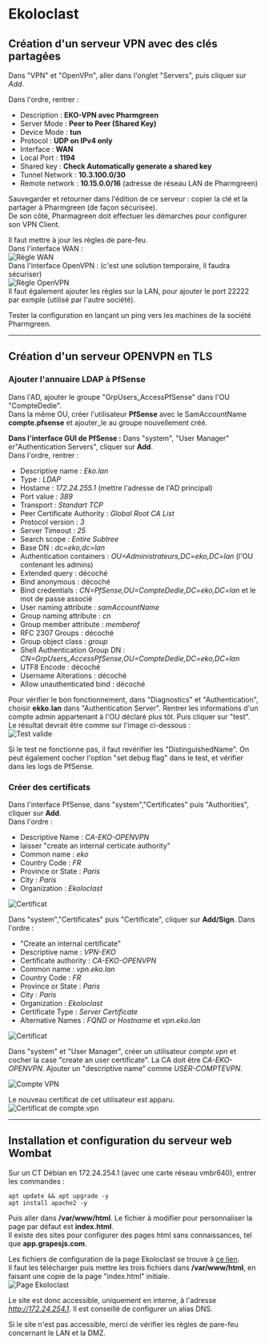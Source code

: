 # Ekoloclast

## Création d'un serveur VPN avec des clés partagées

Dans "VPN" et "OpenVPn", aller dans l'onglet "Servers", puis cliquer sur *Add*.  

Dans l'ordre, rentrer :  
- Description : **EKO-VPN avec Pharmgreen**  
- Server Mode : **Peer to Peer (Shared Key)**  
- Device Mode : **tun**  
- Protocol : **UDP on IPv4 only**  
- Interface : **WAN**  
- Local Port : **1194**  
- Shared key : **Check Automatically generate a shared key**  
- Tunnel Network : **10.3.100.0/30**
- Remote network : **10.15.0.0/16** (adresse de réseau LAN de Pharmgreen)  

Sauvegarder et retourner dans l'édition de ce serveur : copier la clé et la partager à Pharmgreen (de façon sécurisée).  
De son côté, Pharmagreen doit effectuer les démarches pour configurer son VPN Client. 

Il faut mettre à jour les règles de pare-feu.  
Dans l'interface WAN :  
![Règle WAN](/Ressources/S09_RegleWAN.png)  
Dans l'interface OpenVPN : (c'est une solution temporaire, il faudra sécuriser)  
![Règle OpenVPN](/Ressources/S09_RegleVPN.png)    
Il faut également ajouter les règles sur la LAN, pour ajouter le port 22222 par exmple (utilisé par l'autre société).  

Tester la configuration en lançant un ping vers les machines de la société Pharmgreen.  

---

## Création d'un serveur OPENVPN en TLS

### Ajouter l'annuaire LDAP à PfSense
Dans l'AD, ajouter le groupe "GrpUsers_AccessPfSense" dans l'OU "CompteDedie".  
Dans la même OU, créer l'utilisateur **PfSense** avec le SamAccountName **compte.pfsense** et ajouter_le au groupe nouvellement créé.  

**Dans l'interface GUI de PfSense :**
Dans "system", "User Manager" er"Authentication Servers", cliquer sur **Add**.  
Dans l'ordre, rentrer :  
- Descriptive name : *Eko.lan*
- Type : *LDAP*
- Hostame : *172.24.255.1* (mettre l'adresse de l'AD principal)  
- Port value : *389*  
- Transport : *Standart TCP*  
- Peer Certificate Authority : *Global Root CA List*  
- Protocol version : *3*  
- Server Timeout : *25*  
- Search scope : *Entire Subtree*  
- Base DN : *dc=eko,dc=lan*
- Authentication containers : *OU=Administrateurs,DC=eko,DC=lan* (l'OU contenant les admins)  
- Extended query : décoché  
- Bind anonymous : décoché  
- Bind credentials : *CN=PfSense,OU=CompteDedie,DC=eko,DC=lan* et le mot de passe associé  
- User naming attribute : *samAccountName*  
- Group naming attribute : *cn*
- Group member attribute : *memberof*
- RFC 2307 Groups : décoché
- Group object class : *group*  
- Shell Authentication Group DN : *CN=GrpUsers_AccessPfSense,OU=CompteDedie,DC=eko,DC=lan*  
- UTF8 Encode : décoché  
- Username Alterations : décoché  
- Allow unauthenticated bind : décoché  

Pour vérifier le bon fonctionnement, dans "Diagnostics" et "Authentication", choisir **ekko.lan** dans "Authentication Server". Rentrer les informations d'un compte admin appartenant à l'OU déclaré plus tôt. Puis cliquer sur "test".  
Le résultat devrait être comme sur l'image ci-dessous :  
![Test valide](/Ressources/S09_TestLDAP.png)  

Si le test ne fonctionne pas, il faut revérifier les "DistinguishedName". On peut également cocher l'option "set debug flag" dans le test, et vérifier dans les logs de PfSense.  

### Créer des certificats
Dans l'interface PfSense, dans "system","Certificates" puis "Authorities", cliquer sur **Add**.  
Dans l'ordre :
- Descriptive Name : *CA-EKO-OPENVPN*  
- laisser "create an internal certicate authority"  
- Common name : *eko*  
- Country Code : *FR*  
- Province or State : *Paris*  
- City : *Paris*  
- Organization : *Ekoloclast*  

![Certificat](/Ressources/S09_Certificat.png)

Dans "system","Certificates" puis "Certificate", cliquer sur **Add/Sign**. 
Dans l'ordre :
- "Create an internal certificate"  
- Descriptive name : *VPN-EKO*  
- Certificate authority : *CA-EKO-OPENVPN*  
- Common name : *vpn.eko.lan*  
- Country Code : *FR*  
- Province or State : *Paris*  
- City : *Paris*  
- Organization : *Ekoloclast*  
- Certificate Type : *Server Certificate*  
- Alternative Names : *FQND or Hostname* et *vpn.eko.lan*  

![Certificat](/Ressources/S09_Certificat2.png)  

Dans "system" et "User Manager", créer un utilisateur *compte.vpn* et cocher la case "create an user certificate". La CA doit être *CA-EKO-OPENVPN*. Ajouter un "descriptive name" comme *USER-COMPTEVPN*.  

![Compte VPN](/Ressources/S09_CompteVPN.png)

Le nouveau certificat de cet utilisateur est apparu.  
![Certificat de compte.vpn](/Ressources/S09_CompteVPN2.png)

---

## Installation et configuration du serveur web Wombat

Sur un CT Débian en 172.24.254.1 (avec une carte réseau vmbr640), entrer les commandes : 
```
apt update && apt upgrade -y
apt install apache2 -y
```

Puis aller dans **/var/www/html**. Le fichier à modifier pour personnaliser la page par défaut est **index.html**.  
Il existe des sites pour configurer des pages html sans connaissances, tel que **app.grapesjs.com**.  

Les fichiers de configuration de la page Ekoloclast se trouve à [ce lien](/Ressources/S09_PageEkoloclast.zip).  
Il faut les télécharger puis mettre les trois fichiers dans **/var/www/html**, en faisant une copie de la page "index.html" initiale.  
![Page Ekoloclast](/Ressources/S09_PageEkolo.png)

Le site est donc accessible, uniquement en interne, à l'adresse *http://172.24.254.1*. Il est conseillé de configurer un alias DNS.  

Si le site n'est pas accessible, merci de vérifier les règles de pare-feu concernant le LAN et la DMZ.  
